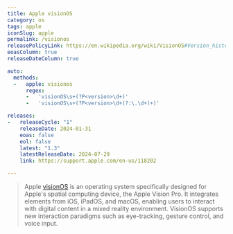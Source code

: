 ```yaml
---
title: Apple visionOS
category: os
tags: apple
iconSlug: apple
permalink: /visionos
releasePolicyLink: https://en.wikipedia.org/wiki/VisionOS#Version_history
eoasColumn: true
releaseDateColumn: true

auto:
  methods:
  -   apple: visionos
      regex:
      -   'visionOS\s+(?P<version>\d+)'
      -   'visionOS\s+(?P<version>\d+(?:\.\d+)+)'

releases:
-   releaseCycle: "1"
    releaseDate: 2024-01-31
    eoas: false
    eol: false
    latest: "1.3"
    latestReleaseDate: 2024-07-29
    link: https://support.apple.com/en-us/118202

---
```


> Apple [visionOS](https://www.apple.com/visionos) is an operating system specifically designed for Apple's spatial
> computing device, the Apple Vision Pro. It integrates elements from iOS, iPadOS, and macOS, enabling users to interact
> with digital content in a mixed reality environment. VisionOS supports new interaction paradigms such as
> eye-tracking, gesture control, and voice input.
